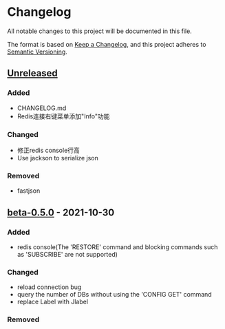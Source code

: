 # Changelog
All notable changes to this project will be documented in this file.

The format is based on [Keep a Changelog](https://keepachangelog.com/en/1.0.0/),
and this project adheres to [Semantic Versioning](https://semver.org/spec/v2.0.0.html).

## [Unreleased]
### Added
- CHANGELOG.md
- Redis连接右键菜单添加"Info"功能

### Changed
- 修正redis console行高
- Use jackson to serialize json

### Removed
- fastjson

## [beta-0.5.0] - 2021-10-30
### Added
- redis console(The 'RESTORE' command and blocking commands such as 'SUBSCRIBE' are not supported)

### Changed
- reload connection bug
- query the number of DBs without using the 'CONFIG GET' command
- replace Label with Jlabel

### Removed

[Unreleased]: https://github.com/MattMin/a-redis/compare/beta-0.5.0...HEAD
[beta-0.5.0]: https://github.com/MattMin/a-redis/releases/tag/beta-0.5.0
